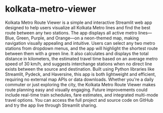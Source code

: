 # kolkata-metro-viewer
Kolkata Metro Route Viewer is a simple and interactive Streamlit web app designed to help users visualize all Kolkata Metro lines and find the best route between any two stations. The app displays all active metro lines—Blue, Green, Purple, and Orange—on a neon-themed map, making navigation visually appealing and intuitive. Users can select any two metro stations from dropdown menus, and the app will highlight the shortest route between them with a green line. It also calculates and displays the total distance in kilometers, the estimated travel time based on an average metro speed of 30 km/h, and suggests interchange stations when no direct line exists between the source and destination. Built using Python libraries like Streamlit, Pydeck, and Haversine, this app is both lightweight and efficient, requiring no external map APIs or data downloads. Whether you're a daily commuter or just exploring the city, the Kolkata Metro Route Viewer makes route planning easy and visually engaging. Future improvements could include real-time train schedules, fare estimates, and integrated multi-mode travel options. You can access the full project and source code on GitHub and try the app live through Streamlit sharing.
